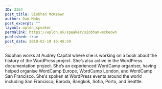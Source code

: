 ```yaml
---
ID: 3364
post_title: Siobhan McKeown
author: Dan Maby
post_excerpt: ""
layout: wpldn_speaker
permalink: https://wpldn.uk/speaker/siobhan-mckeown
published: true
post_date: 2018-02-19 16:48:59
---
```

Siobhan works at Audrey Capital where she is working on a book about the history of the WordPress project. She’s also active in the WordPress documentation project. She’s an experienced WordCamp organiser, having helped organise WordCamp Europe, WordCamp London, and WordCamp San Francisco. She's spoken at WordPress events around the world including San Francisco, Baroda, Bangkok, Sofia, Porto, and Seattle.